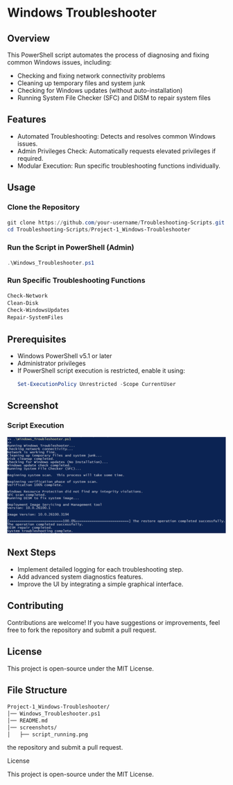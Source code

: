 # Windows Troubleshooter

## Overview
This PowerShell script automates the process of diagnosing and fixing common Windows issues, including:
- Checking and fixing network connectivity problems
- Cleaning up temporary files and system junk
- Checking for Windows updates (without auto-installation)
- Running System File Checker (SFC) and DISM to repair system files

## Features
- Automated Troubleshooting: Detects and resolves common Windows issues.
- Admin Privileges Check: Automatically requests elevated privileges if required.
- Modular Execution: Run specific troubleshooting functions individually.

## Usage
### Clone the Repository
```powershell
git clone https://github.com/your-username/Troubleshooting-Scripts.git
cd Troubleshooting-Scripts/Project-1_Windows-Troubleshooter
```
### Run the Script in PowerShell (Admin)
```powershell
.\Windows_Troubleshooter.ps1
```
### Run Specific Troubleshooting Functions
```powershell
Check-Network
Clean-Disk
Check-WindowsUpdates
Repair-SystemFiles
```

## Prerequisites
- Windows PowerShell v5.1 or later
- Administrator privileges
- If PowerShell script execution is restricted, enable it using:
  ```powershell
  Set-ExecutionPolicy Unrestricted -Scope CurrentUser
  ```

## Screenshot
### Script Execution
![Script Running](screenshots/script_running.png)

## Next Steps
- Implement detailed logging for each troubleshooting step.
- Add advanced system diagnostics features.
- Improve the UI by integrating a simple graphical interface.

## Contributing
Contributions are welcome! If you have suggestions or improvements, feel free to fork the repository and submit a pull request.

## License
This project is open-source under the MIT License.

## File Structure
```
Project-1_Windows-Troubleshooter/
│── Windows_Troubleshooter.ps1
│── README.md
│── screenshots/
│   ├── script_running.png
```



 the repository and submit a pull request.

License

This project is open-source under the MIT License.

